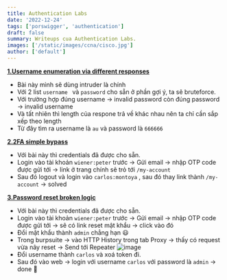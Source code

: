 ```yaml
---
title: Authentication Labs
date: '2022-12-24'
tags: ['porswigger', 'authentication']
draft: false
summary: Writeups cua Authentication Labs.
images: ['/static/images/ccna/cisco.jpg']
author: ['default']
---
```

**[1.Username enumeration via different responses](https://portswigger.net/web-security/authentication/password-based/lab-username-enumeration-via-different-responses)**

- Bài này mình sẽ dùng intruder là chính 
- Với 2 list ```username ``` và ```password``` cho sẵn ở phần gợi ý, ta sẽ bruteforce.
- Với trường hợp đúng username -> invalid password còn đúng password -> invalid username
- Và tất nhiên thì length của respone trả về khác nhau nên ta chỉ cần sắp xếp theo length
- Từ đây tìm ra username là ```au``` và password là ```666666```

**[2.2FA simple bypass](https://portswigger.net/web-security/authentication/multi-factor/lab-2fa-simple-bypass)**

- Với bài này thì credentials đã được cho sẵn.
- Login vào tài khoản ```wiener:peter``` trước -> Gửi email -> nhập OTP code được gửi tới -> link ở trang chính sẽ trỏ tới ```/my-account```
- Sau đó logout và login vào ```carlos:montoya``` , sau đó thay link thành ```/my-account``` -> solved

**[3.Password reset broken logic](https://portswigger.net/web-security/authentication/other-mechanisms/lab-password-reset-broken-logic)**

- Với bài này thì credentials đã được cho sẵn.
- Login vào tài khoản ```wiener:peter``` trước -> Gửi email -> nhập OTP code được gửi tới -> sẽ có link reset mật khẩu -> click vào đó
- Đổi mật khẩu thành ```admin``` chẳng hạn 😃 
- Trong burpsuite -> vào HTTP History trong tab Proxy -> thấy có request vừa nãy reset -> Send tới Repeater
![image](https://user-images.githubusercontent.com/61643034/209457422-ee927668-5e24-45d8-9792-b81671cd6f75.png)
- Đổi username thành ```carlos``` và xoá token đi.
- Sau đó vào web -> login với username ```carlos``` với password là ```admin``` -> done 🙂
